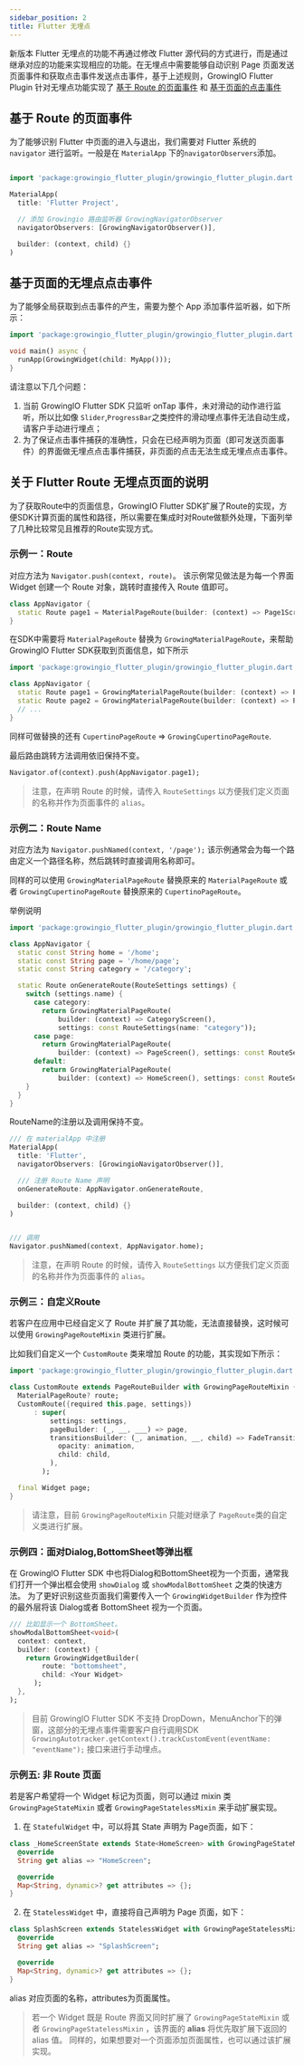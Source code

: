 ```yaml
---
sidebar_position: 2
title: Flutter 无埋点
---
```


新版本 Flutter 无埋点的功能不再通过修改 Flutter 源代码的方式进行，而是通过继承对应的功能来实现相应的功能。在无埋点中需要能够自动识别 Page 页面发送页面事件和获取点击事件发送点击事件，基于上述规则，GrowingIO Flutter Plugin 针对无埋点功能实现了 [基于 Route 的页面事件](#基于-route-的页面事件) 和 [基于页面的点击事件](#基于页面的无埋点点击事件)



## 基于 Route 的页面事件

为了能够识别 Flutter 中页面的进入与退出，我们需要对 Flutter 系统的 `navigator` 进行监听。一般是在 `MaterialApp` 下的`navigatorObservers`添加。

```dart

import 'package:growingio_flutter_plugin/growingio_flutter_plugin.dart';

MaterialApp(
  title: 'Flutter Project',

  // 添加 Growingio 路由监听器 GrowingNavigatorObserver
  navigatorObservers: [GrowingNavigatorObserver()],

  builder: (context, child) {}
)
```

## 基于页面的无埋点点击事件

为了能够全局获取到点击事件的产生，需要为整个 App 添加事件监听器，如下所示：

```dart
import 'package:growingio_flutter_plugin/growingio_flutter_plugin.dart';

void main() async {
  runApp(GrowingWidget(child: MyApp()));
}
```

请注意以下几个问题：
1. 当前 GrowingIO Flutter SDK 只监听 onTap 事件，未对滑动的动作进行监听，所以比如像 `Slider`,`ProgressBar`之类控件的滑动埋点事件无法自动生成，请客户手动进行埋点；
2. 为了保证点击事件捕获的准确性，只会在已经声明为页面（即可发送页面事件）的界面做无埋点点击事件捕获，非页面的点击无法生成无埋点点击事件。



## 关于 Flutter Route 无埋点页面的说明

为了获取Route中的页面信息，GrowingIO Flutter SDK扩展了Route的实现，方便SDK计算页面的属性和路径，所以需要在集成时对Route做额外处理，下面列举了几种比较常见且推荐的Route实现方式。

### 示例一：Route
对应方法为 `Navigator.push(context, route)`。
该示例常见做法是为每一个界面 Widget 创建一个 Route 对象，跳转时直接传入 Route 值即可。 

```dart
class AppNavigator {
  static Route page1 = MaterialPageRoute(builder: (context) => Page1Screen(), settings: const RouteSettings(name: "page1"));
}
```

在SDK中需要将 `MaterialPageRoute` 替换为 `GrowingMaterialPageRoute`，来帮助 GrowingIO Flutter SDK获取到页面信息，如下所示

```dart
import 'package:growingio_flutter_plugin/growingio_flutter_plugin.dart';

class AppNavigator {
  static Route page1 = GrowingMaterialPageRoute(builder: (context) => Page1Screen(), settings: const RouteSettings(name: "page1"));
  static Route page2 = GrowingMaterialPageRoute(builder: (context) => Page2Screen(), settings: const RouteSettings(name: "page2"));
  // ...
}
``` 

同样可做替换的还有 `CupertinoPageRoute` => `GrowingCupertinoPageRoute`.

最后路由跳转方法调用依旧保持不变。
```dart
Navigator.of(context).push(AppNavigator.page1);
```

> 注意，在声明 Route 的时候，请传入 `RouteSettings` 以方便我们定义页面的名称并作为页面事件的 `alias`。

### 示例二：Route Name
对应方法为 `Navigator.pushNamed(context, '/page');`
该示例通常会为每一个路由定义一个路径名称，然后跳转时直接调用名称即可。

同样的可以使用 `GrowingMaterialPageRoute` 替换原来的 `MaterialPageRoute` 或者 `GrowingCupertinoPageRoute` 替换原来的 `CupertinoPageRoute`。

举例说明
```dart
import 'package:growingio_flutter_plugin/growingio_flutter_plugin.dart';

class AppNavigator {
  static const String home = '/home';
  static const String page = '/home/page';
  static const String category = '/category';

  static Route onGenerateRoute(RouteSettings settings) {
    switch (settings.name) {
      case category:
        return GrowingMaterialPageRoute(
            builder: (context) => CategoryScreen(),
            settings: const RouteSettings(name: "category"));
      case page:
        return GrowingMaterialPageRoute(
            builder: (context) => PageScreen(), settings: const RouteSettings(name: "page"));
      default:
        return GrowingMaterialPageRoute(
            builder: (context) => HomeScreen(), settings: const RouteSettings(name: "home"));
    }
  }
}
```

RouteName的注册以及调用保持不变。

```dart
/// 在 materialApp 中注册
MaterialApp(
  title: 'Flutter',
  navigatorObservers: [GrowingioNavigatorObserver()],

  /// 注册 Route Name 声明
  onGenerateRoute: AppNavigator.onGenerateRoute,

  builder: (context, child) {}
)


/// 调用
Navigator.pushNamed(context, AppNavigator.home);
```

> 注意，在声明 Route 的时候，请传入 `RouteSettings` 以方便我们定义页面的名称并作为页面事件的 `alias`。

### 示例三：自定义Route
若客户在应用中已经自定义了 Route 并扩展了其功能，无法直接替换，这时候可以使用 `GrowingPageRouteMixin` 类进行扩展。

比如我们自定义一个 `CustomRoute` 类来增加 Route 的功能，其实现如下所示：
```dart
import 'package:growingio_flutter_plugin/growingio_flutter_plugin.dart';

class CustomRoute extends PageRouteBuilder with GrowingPageRouteMixin {
  MaterialPageRoute? route;
  CustomRoute({required this.page, settings})
      : super(
          settings: settings,
          pageBuilder: (_, __, ___) => page,
          transitionsBuilder: (_, animation, __, child) => FadeTransition(
            opacity: animation,
            child: child,
          ),
        );

  final Widget page;
}

```

> 请注意，目前 `GrowingPageRouteMixin` 只能对继承了 `PageRoute`类的自定义类进行扩展。

### 示例四：面对Dialog,BottomSheet等弹出框
在 GrowingIO Flutter SDK 中也将Dialog和BottomSheet视为一个页面，通常我们打开一个弹出框会使用 `showDialog` 或 `showModalBottomSheet` 之类的快速方法。
为了更好识别这些页面我们需要传入一个 `GrowingWidgetBuilder` 作为控件的最外层将该 Dialog或者 BottomSheet 视为一个页面。

```dart
/// 比如显示一个 BottomSheet。
showModalBottomSheet<void>(
  context: context,
  builder: (context) {
    return GrowingWidgetBuilder(
        route: "bottomsheet",
        child: <Your Widget>
      );
  },
);
```

> 目前 GrowingIO Flutter SDK 不支持 DropDown，MenuAnchor下的弹窗，这部分的无埋点事件需要客户自行调用SDK `GrowingAutotracker.getContext().trackCustomEvent(eventName: "eventName");` 接口来进行手动埋点。

### 示例五: 非 Route 页面

若是客户希望将一个 Widget 标记为页面，则可以通过 mixin 类 `GrowingPageStateMixin` 或者 `GrowingPageStatelessMixin` 来手动扩展实现。

1. 在 `StatefulWidget` 中，可以将其 State 声明为 Page页面，如下：

```dart
class _HomeScreenState extends State<HomeScreen> with GrowingPageStateMixin {
  @override
  String get alias => "HomeScreen";

  @override
  Map<String, dynamic>? get attributes => {};
}
```

2. 在 `StatelessWidget` 中，直接将自己声明为 Page 页面，如下：

```dart
class SplashScreen extends StatelessWidget with GrowingPageStatelessMixin {
  @override
  String get alias => "SplashScreen";

  @override
  Map<String, dynamic>? get attributes => {};
}
```

alias 对应页面的名称，attributes为页面属性。

> 若一个 Widget 既是 Route 界面又同时扩展了 `GrowingPageStateMixin` 或者 `GrowingPageStatelessMixin` ，该界面的 **alias** 将优先取扩展下返回的 alias 值。
> 同样的，如果想要对一个页面添加页面属性，也可以通过该扩展实现。



